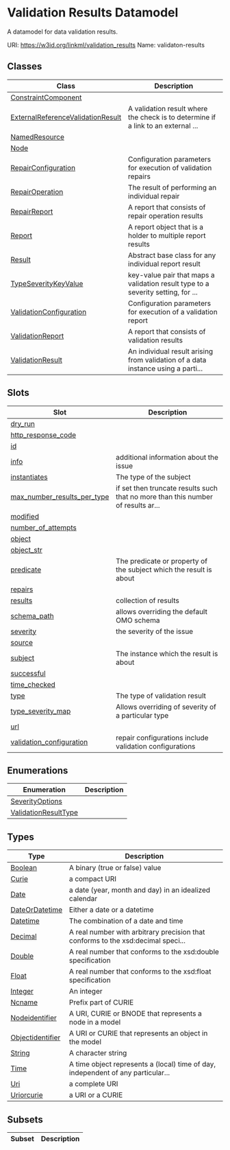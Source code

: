 # Validation Results Datamodel

A datamodel for data validation results.

URI: https://w3id.org/linkml/validation_results
Name: validaton-results



## Classes

| Class | Description |
| --- | --- |
| [ConstraintComponent](ConstraintComponent.md) |  |
| [ExternalReferenceValidationResult](ExternalReferenceValidationResult.md) | A validation result where the check is to determine if a link to an external ... |
| [NamedResource](NamedResource.md) |  |
| [Node](Node.md) |  |
| [RepairConfiguration](RepairConfiguration.md) | Configuration parameters for execution of validation repairs |
| [RepairOperation](RepairOperation.md) | The result of performing an individual repair |
| [RepairReport](RepairReport.md) | A report that consists of repair operation results |
| [Report](Report.md) | A report object that is a holder to multiple report results |
| [Result](Result.md) | Abstract base class for any individual report result |
| [TypeSeverityKeyValue](TypeSeverityKeyValue.md) | key-value pair that maps a validation result type to a severity setting, for ... |
| [ValidationConfiguration](ValidationConfiguration.md) | Configuration parameters for execution of a validation report |
| [ValidationReport](ValidationReport.md) | A report that consists of validation results |
| [ValidationResult](ValidationResult.md) | An individual result arising from validation of a data instance using a parti... |


## Slots

| Slot | Description |
| --- | --- |
| [dry_run](dry_run.md) |  |
| [http_response_code](http_response_code.md) |  |
| [id](id.md) |  |
| [info](info.md) | additional information about the issue |
| [instantiates](instantiates.md) | The type of the subject |
| [max_number_results_per_type](max_number_results_per_type.md) | if set then truncate results such that no more than this number of results ar... |
| [modified](modified.md) |  |
| [number_of_attempts](number_of_attempts.md) |  |
| [object](object.md) |  |
| [object_str](object_str.md) |  |
| [predicate](predicate.md) | The predicate or property of the subject which the result is about |
| [repairs](repairs.md) |  |
| [results](results.md) | collection of results |
| [schema_path](schema_path.md) | allows overriding the default OMO schema |
| [severity](severity.md) | the severity of the issue |
| [source](source.md) |  |
| [subject](subject.md) | The instance which the result is about |
| [successful](successful.md) |  |
| [time_checked](time_checked.md) |  |
| [type](type.md) | The type of validation result |
| [type_severity_map](type_severity_map.md) | Allows overriding of severity of a particular type |
| [url](url.md) |  |
| [validation_configuration](validation_configuration.md) | repair configurations include validation configurations |


## Enumerations

| Enumeration | Description |
| --- | --- |
| [SeverityOptions](SeverityOptions.md) |  |
| [ValidationResultType](ValidationResultType.md) |  |


## Types

| Type | Description |
| --- | --- |
| [Boolean](Boolean.md) | A binary (true or false) value |
| [Curie](Curie.md) | a compact URI |
| [Date](Date.md) | a date (year, month and day) in an idealized calendar |
| [DateOrDatetime](DateOrDatetime.md) | Either a date or a datetime |
| [Datetime](Datetime.md) | The combination of a date and time |
| [Decimal](Decimal.md) | A real number with arbitrary precision that conforms to the xsd:decimal speci... |
| [Double](Double.md) | A real number that conforms to the xsd:double specification |
| [Float](Float.md) | A real number that conforms to the xsd:float specification |
| [Integer](Integer.md) | An integer |
| [Ncname](Ncname.md) | Prefix part of CURIE |
| [Nodeidentifier](Nodeidentifier.md) | A URI, CURIE or BNODE that represents a node in a model |
| [Objectidentifier](Objectidentifier.md) | A URI or CURIE that represents an object in the model |
| [String](String.md) | A character string |
| [Time](Time.md) | A time object represents a (local) time of day, independent of any particular... |
| [Uri](Uri.md) | a complete URI |
| [Uriorcurie](Uriorcurie.md) | a URI or a CURIE |


## Subsets

| Subset | Description |
| --- | --- |
